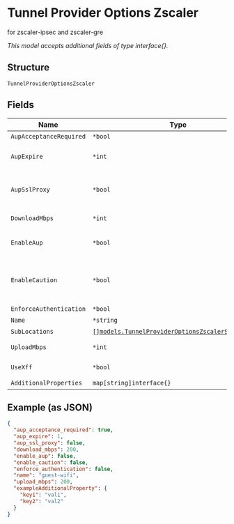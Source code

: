 
# Tunnel Provider Options Zscaler

for zscaler-ipsec and zscaler-gre

*This model accepts additional fields of type interface{}.*

## Structure

`TunnelProviderOptionsZscaler`

## Fields

| Name | Type | Tags | Description |
|  --- | --- | --- | --- |
| `AupAcceptanceRequired` | `*bool` | Optional | **Default**: `true` |
| `AupExpire` | `*int` | Optional | days before AUP is requested again<br>**Default**: `1` |
| `AupSslProxy` | `*bool` | Optional | proxy HTTPs traffic, requiring Zscaler cert to be installed in browser<br>**Default**: `false` |
| `DownloadMbps` | `*int` | Optional | the download bandwidth cap of the link, in Mbps |
| `EnableAup` | `*bool` | Optional | if `use_xff`==`true`, display Acceptable Use Policy (AUP)<br>**Default**: `false` |
| `EnableCaution` | `*bool` | Optional | when `enforce_authentication`==`false`, display caution notification for non-authenticated users<br>**Default**: `false` |
| `EnforceAuthentication` | `*bool` | Optional | **Default**: `false` |
| `Name` | `*string` | Optional | - |
| `SubLocations` | [`[]models.TunnelProviderOptionsZscalerSubLocation`](../../doc/models/tunnel-provider-options-zscaler-sub-location.md) | Optional | if `use_xff`==`true` |
| `UploadMbps` | `*int` | Optional | the download bandwidth cap of the link, in Mbps |
| `UseXff` | `*bool` | Optional | location uses proxy chaining to forward traffic |
| `AdditionalProperties` | `map[string]interface{}` | Optional | - |

## Example (as JSON)

```json
{
  "aup_acceptance_required": true,
  "aup_expire": 1,
  "aup_ssl_proxy": false,
  "download_mbps": 200,
  "enable_aup": false,
  "enable_caution": false,
  "enforce_authentication": false,
  "name": "guest-wifi",
  "upload_mbps": 200,
  "exampleAdditionalProperty": {
    "key1": "val1",
    "key2": "val2"
  }
}
```

